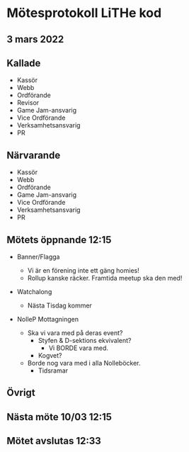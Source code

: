 # Mötesprotokoll LiTHe kod

## 3 mars 2022

## Kallade

- Kassör
- Webb
- Ordförande
- Revisor
- Game Jam-ansvarig
- Vice Ordförande
- Verksamhetsansvarig
- PR

## Närvarande

- Kassör
- Webb
- Ordförande
- Game Jam-ansvarig
- Vice Ordförande
- Verksamhetsansvarig
- PR

## Mötets öppnande 12:15

- Banner/Flagga
  - Vi är en förening inte ett gäng homies!
  - Rollup kanske räcker. Framtida meetup ska den med!

- Watchalong
  - Nästa Tisdag kommer

- NolleP Mottagningen
  - Ska vi vara med på deras event?
    - Styfen & D-sektions ekvivalent?
      - Vi BORDE vara med.
    - Kogvet?
  - Borde nog vara med i alla Nolleböcker.
    - Tidsramar

## Övrigt

## Nästa möte 10/03 12:15

## Mötet avslutas 12:33
